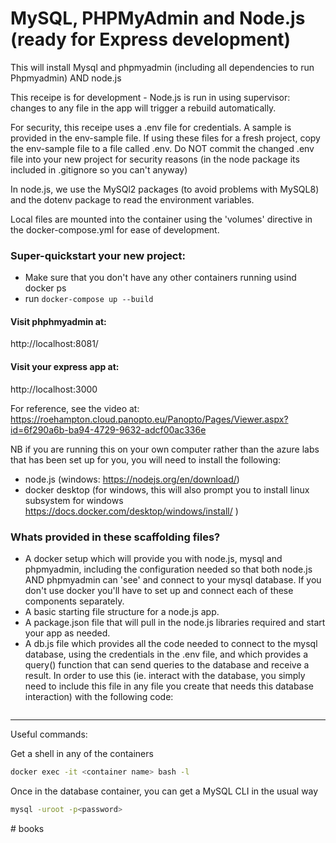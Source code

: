 # MySQL, PHPMyAdmin and Node.js (ready for Express development)

This will install Mysql and phpmyadmin (including all dependencies to run Phpmyadmin) AND node.js

This receipe is for development - Node.js is run in using supervisor: changes to any file in the app will trigger a rebuild automatically.

For security, this receipe uses a .env file for credentials.  A sample is provided in the env-sample file. If using these files for a fresh project, copy the env-sample file to a file called .env.  Do NOT commit the changed .env file into your new project for security reasons (in the node package its included in .gitignore so you can't anyway)

In node.js, we use the MySQl2 packages (to avoid problems with MySQL8) and the dotenv package to read the environment variables.

Local files are mounted into the container using the 'volumes' directive in the docker-compose.yml for ease of development.

### Super-quickstart your new project:

* Make sure that you don't have any other containers running usind docker ps
* run ```docker-compose up --build```

#### Visit phphmyadmin at:

http://localhost:8081/

#### Visit your express app at:

http://localhost:3000

For reference, see the video at: https://roehampton.cloud.panopto.eu/Panopto/Pages/Viewer.aspx?id=6f290a6b-ba94-4729-9632-adcf00ac336e

NB if you are running this on your own computer rather than the azure labs that has been set up for you, you will need to install the following:

* node.js  (windows: https://nodejs.org/en/download/)
* docker desktop (for windows, this will also prompt you to install linux subsystem for windows https://docs.docker.com/desktop/windows/install/ )

### Whats provided in these scaffolding files?


  * A docker setup which will provide you with node.js, mysql and phpmyadmin, including the configuration needed so that both node.js AND phpmyadmin can 'see' and connect to your mysql database.  If you don't use docker you'll have to set up and connect each of these components separately.
  * A basic starting file structure for a node.js app.
  * A package.json file that will pull in the node.js libraries required and start your app as needed.
  * A db.js file which provides all the code needed to connect to the mysql database, using the credentials in the .env file, and which provides a query() function that can send queries to the database and receive a result.  In order to use this (ie. interact with the database, you simply need to include this file in any file you create that needs this database interaction) with the following code:

```const db = require('./services/db');
```

____

Useful commands:

Get a shell in any of the containers

```bash
docker exec -it <container name> bash -l
```

Once in the database container, you can get a MySQL CLI in the usual way

```bash
mysql -uroot -p<password> 
```
#   b o o k s  
 